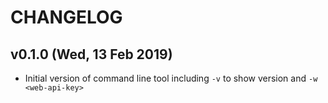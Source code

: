 # CHANGELOG

## v0.1.0 (Wed, 13 Feb 2019)
+ Initial version of command line tool including `-v` to show version and `-w <web-api-key>`
